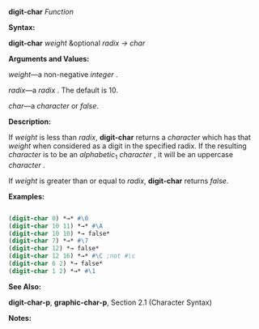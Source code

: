 **digit-char** *Function* 



**Syntax:** 



**digit-char** *weight* &amp;optional *radix → char* 



**Arguments and Values:** 



*weight*—a non-negative *integer* . 



*radix*—a *radix* . The default is 10. 



*char*—a *character* or *false*. 



**Description:** 



If *weight* is less than *radix*, **digit-char** returns a *character* which has that *weight* when considered as a digit in the specified radix. If the resulting *character* is to be an *alphabetic*<sub>1</sub> *character* , it will be an uppercase *character* . 



If *weight* is greater than or equal to *radix*, **digit-char** returns *false*. 



**Examples:**
```lisp

(digit-char 0) *→* #\0 
(digit-char 10 11) *→* #\A 
(digit-char 10 10) *→ false* 
(digit-char 7) *→* #\7 
(digit-char 12) *→ false* 
(digit-char 12 16) *→* #\C ;not #\c 
(digit-char 6 2) *→ false* 
(digit-char 1 2) *→* #\1 

```
**See Also:** 



**digit-char-p**, **graphic-char-p**, Section 2.1 (Character Syntax) 



**Notes:** 



